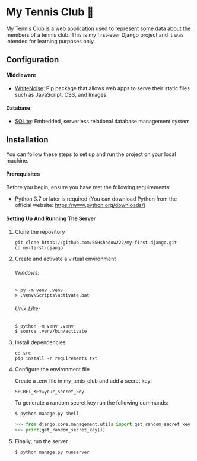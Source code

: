 # My Tennis Club 🎾

My Tennis Club is a web application used to represent some data
about the members of a tennis club. This is
my first-ever Django project and it was intended for learning
purposes only.

## Configuration

#### Middleware

* [WhiteNoise](https://whitenoise.readthedocs.io/en/latest/): Pip package
that allows web apps to serve their static files such as JavaScript, CSS,
and Images.

#### Database 

* [SQLite](https://www.sqlite.org/index.html): Embedded, serverless
relational database management system. 

## Installation

You can follow these steps to set up and run the project on your local machine.

#### Prerequisites

Before you begin, ensure you have met the following requirements:

- Python 3.7 or later is required (You can download Python from the official website:
https://www.python.org/downloads/)

#### Setting Up And Running The Server

1. Clone the repository

    ```shell
    git clone https://github.com/SSHshadow222/my-first-django.git
    cd my-first-django
    ```

2. Create and activate a virtual environment

    ###### Windows:
    
    ```shell
    > py -m venv .venv 
    > .venv\Scripts\activate.bat
    ```
    
    ###### Unix-Like:
    
    ```shell
    $ python -m venv .venv
    $ source .venv/bin/activate
    ```

3. Install dependencies

    ```shell
    cd src
    pip install -r requirements.txt
    ```

4. Configure the environment file

    Create a .env file in my_tenis_club and add a secret key:
    
    ```env
    SECRET_KEY=your_secret_key
    ```
    
    To generate a random secret key run the following commands:
    
    ```python
    $ python manage.py shell
    
    >>> from django.core.management.utils import get_random_secret_key
    >>> print(get_random_secret_key())
    ```
    
5. Finally, run the server

    ```shell
    $ python manage.py runserver
    ```
